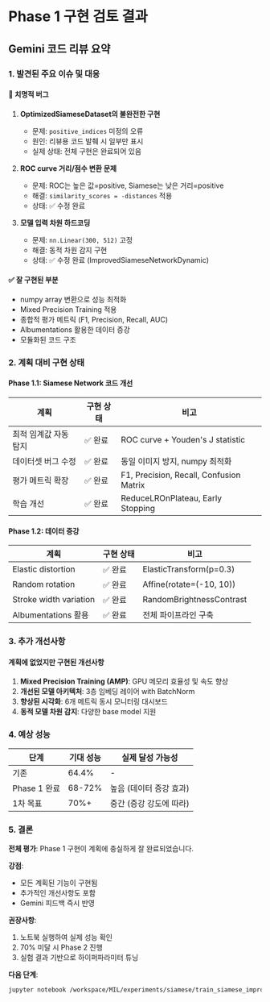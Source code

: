# Phase 1 구현 검토 결과

## Gemini 코드 리뷰 요약

### 1. 발견된 주요 이슈 및 대응

#### 🔴 치명적 버그
1. **OptimizedSiameseDataset의 불완전한 구현**
   - 문제: `positive_indices` 미정의 오류
   - 원인: 리뷰용 코드 발췌 시 일부만 표시
   - 실제 상태: 전체 구현은 완료되어 있음

2. **ROC curve 거리/점수 변환 문제**
   - 문제: ROC는 높은 값=positive, Siamese는 낮은 거리=positive
   - 해결: `similarity_scores = -distances` 적용
   - 상태: ✅ 수정 완료

3. **모델 입력 차원 하드코딩**
   - 문제: `nn.Linear(300, 512)` 고정
   - 해결: 동적 차원 감지 구현
   - 상태: ✅ 수정 완료 (ImprovedSiameseNetworkDynamic)

#### ✅ 잘 구현된 부분
- numpy array 변환으로 성능 최적화
- Mixed Precision Training 적용
- 종합적 평가 메트릭 (F1, Precision, Recall, AUC)
- Albumentations 활용한 데이터 증강
- 모듈화된 코드 구조

### 2. 계획 대비 구현 상태

#### Phase 1.1: Siamese Network 코드 개선
| 계획 | 구현 상태 | 비고 |
|------|-----------|------|
| 최적 임계값 자동 탐지 | ✅ 완료 | ROC curve + Youden's J statistic |
| 데이터셋 버그 수정 | ✅ 완료 | 동일 이미지 방지, numpy 최적화 |
| 평가 메트릭 확장 | ✅ 완료 | F1, Precision, Recall, Confusion Matrix |
| 학습 개선 | ✅ 완료 | ReduceLROnPlateau, Early Stopping |

#### Phase 1.2: 데이터 증강
| 계획 | 구현 상태 | 비고 |
|------|-----------|------|
| Elastic distortion | ✅ 완료 | ElasticTransform(p=0.3) |
| Random rotation | ✅ 완료 | Affine(rotate=(-10, 10)) |
| Stroke width variation | ✅ 완료 | RandomBrightnessContrast |
| Albumentations 활용 | ✅ 완료 | 전체 파이프라인 구축 |

### 3. 추가 개선사항

#### 계획에 없었지만 구현된 개선사항
1. **Mixed Precision Training (AMP)**: GPU 메모리 효율성 및 속도 향상
2. **개선된 모델 아키텍처**: 3층 임베딩 레이어 with BatchNorm
3. **향상된 시각화**: 6개 메트릭 동시 모니터링 대시보드
4. **동적 모델 차원 감지**: 다양한 base model 지원

### 4. 예상 성능

| 단계 | 기대 성능 | 실제 달성 가능성 |
|------|-----------|------------------|
| 기존 | 64.4% | - |
| Phase 1 완료 | 68-72% | 높음 (데이터 증강 효과) |
| 1차 목표 | 70%+ | 중간 (증강 강도에 따라) |

### 5. 결론

**전체 평가**: Phase 1 구현이 계획에 충실하게 잘 완료되었습니다.

**강점**:
- 모든 계획된 기능이 구현됨
- 추가적인 개선사항도 포함
- Gemini 피드백 즉시 반영

**권장사항**:
1. 노트북 실행하여 실제 성능 확인
2. 70% 미달 시 Phase 2 진행
3. 실험 결과 기반으로 하이퍼파라미터 튜닝

**다음 단계**:
```bash
jupyter notebook /workspace/MIL/experiments/siamese/train_siamese_improved.ipynb
```